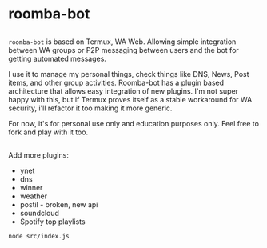 # roomba-bot

##
`roomba-bot` is based on Termux, WA Web. Allowing simple integration between WA groups or P2P messaging between users and the bot for getting automated messages.

I use it to manage my personal things, check things like DNS, News, Post items, and other group activities. Roomba-bot has a plugin based architecture that allows easy integration of new plugins.  I'm not super happy with this, but if Termux proves itself as a stable workaround for WA security, i'll refactor it too making it more generic.

For now, it's for personal use only and education purposes only. Feel free to fork and play with it too.

##
Add more plugins:
 * ynet
 * dns
 * winner
 * weather
 * postil - broken, new api
 * soundcloud
 * Spotify top playlists


`node src/index.js`